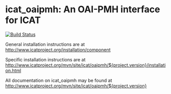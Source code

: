 # icat_oaipmh: An OAI-PMH interface for ICAT

[![Build Status](https://github.com/icatproject/icat.oaipmh/workflows/CI%20Build/badge.svg?branch=master)](https://github.com/icatproject/icat.oaipmh/actions?query=workflow%3A%22CI+Build%22)

General installation instructions are at http://www.icatproject.org/installation/component

Specific installation instructions are at http://www.icatproject.org/mvn/site/icat/oaipmh/${project.version}/installation.html

All documentation on icat_oaipmh may be found at http://www.icatproject.org/mvn/site/icat/oaipmh/${project.version}

